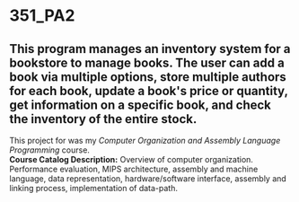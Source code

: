 # 351_PA2  
## This program manages an inventory system for a bookstore to manage books. The user can add a book via multiple options, store multiple authors for each book, update a book's price or quantity, get information on a specific book, and check the inventory of the entire stock.

This project for was my _Computer Organization and Assembly Language Programming_ course.  
**Course Catalog Description:** Overview of computer organization. Performance evaluation, MIPS architecture, assembly and machine language, data representation, hardware/software interface, assembly and linking process, implementation of data-path.
